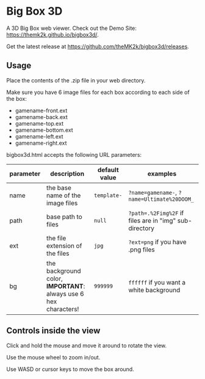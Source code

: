# Big Box 3D

A 3D Big Box web viewer. Check out the Demo Site: <https://themk2k.github.io/bigbox3d/>.

Get the latest release at <https://github.com/theMK2k/bigbox3d/releases>.

## Usage

Place the contents of the .zip file in your web directory.

Make sure you have 6 image files for each box according to each side of the box:

- gamename-front.ext
- gamename-back.ext
- gamename-top.ext
- gamename-bottom.ext
- gamename-left.ext
- gamename-right.ext

bigbox3d.html accepts the following URL parameters:

parameter|description|default value|examples
-|-|-|-
name|the base name of the image files|`template-`|`?name=gamename-`, `?name=Ultimate%20DOOM_`
path|base path to files|`null`|`?path=.%2Fimg%2F` if files are in "img" sub-directory
ext|the file extension of the files|`jpg`|`?ext=png` if you have .png files
bg|the background color, **IMPORTANT**: always use 6 hex characters!|`999999`|`ffffff` if you want a white background

## Controls inside the view

Click and hold the mouse and move it around to rotate the view.

Use the mouse wheel to zoom in/out.

Use WASD or cursor keys to move the box around.
